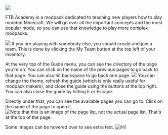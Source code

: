 ![](welcome.png)

FTB Academy is a modpack dedicated to teaching new players how to play modded Minecraft. We will go over all the important concepts and the most popular mods, so you can use that knowledge to play more complex modpacks.

![](/your_interface/ftb/myteam.png)
If you are playing with somebody else, you should create and join a team. This is done by clicking the My Team button at the top left of your inventory.

At the very top of the Guide menu, you can see the directory of the page you're on. You can click on the name of the previous pages to go back to that page. You can also hit backspace to go back one page.
![](directory.png)
You can change the theme, refresh the guide (which is only really useful for modpack makers), and close the guide using the buttons at the top right. You can also close the guide by hitting E or Escape.

Directly under that, you can see the available pages you can go to. Click on the name of the page to open it.
![Note that this is an image of the page list, not the actual page list. That's at the top of the page.](chapters.png)

Some images can be hovered over to see extra text.
![Hi!](/magic/twilight_forest/main.png)
